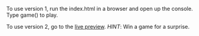 To use version 1, run the index.html in a browser and open up the console. Type game() to play.

To use version 2, go to the <a href="https://bhaegs.github.io/" target="_blank">live preview</a>.
<em>HINT</em>: Win a game for a surprise.
